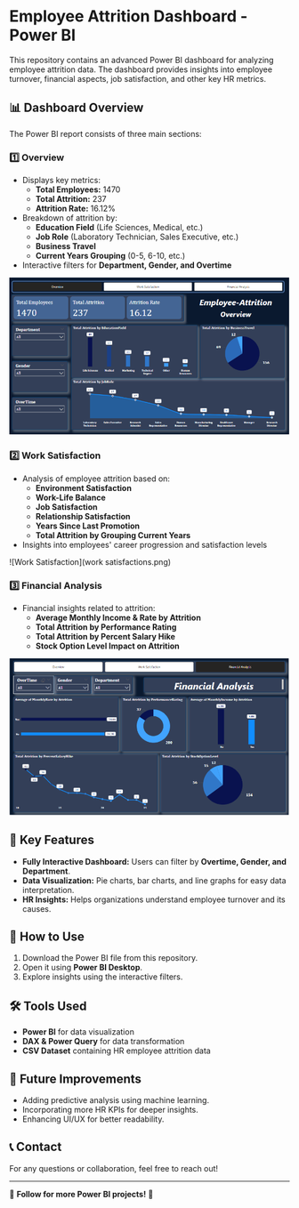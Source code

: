 # Employee Attrition Dashboard - Power BI

This repository contains an advanced Power BI dashboard for analyzing employee attrition data. The dashboard provides insights into employee turnover, financial aspects, job satisfaction, and other key HR metrics.

## 📊 Dashboard Overview
The Power BI report consists of three main sections:

### 1️⃣ Overview
- Displays key metrics:
  - **Total Employees:** 1470
  - **Total Attrition:** 237
  - **Attrition Rate:** 16.12%
- Breakdown of attrition by:
  - **Education Field** (Life Sciences, Medical, etc.)
  - **Job Role** (Laboratory Technician, Sales Executive, etc.)
  - **Business Travel**
  - **Current Years Grouping** (0-5, 6-10, etc.)
- Interactive filters for **Department, Gender, and Overtime**

![Overview](Pictures/Overview.png)

### 2️⃣ Work Satisfaction
- Analysis of employee attrition based on:
  - **Environment Satisfaction**
  - **Work-Life Balance**
  - **Job Satisfaction**
  - **Relationship Satisfaction**
  - **Years Since Last Promotion**
  - **Total Attrition by Grouping Current Years**
- Insights into employees' career progression and satisfaction levels

![Work Satisfaction](work satisfactions.png)

### 3️⃣ Financial Analysis
- Financial insights related to attrition:
  - **Average Monthly Income & Rate by Attrition**
  - **Total Attrition by Performance Rating**
  - **Total Attrition by Percent Salary Hike**
  - **Stock Option Level Impact on Attrition**

![Financial Analysis](Pictures/financial.png)

## 🎯 Key Features
- **Fully Interactive Dashboard:** Users can filter by **Overtime, Gender, and Department**.
- **Data Visualization:** Pie charts, bar charts, and line graphs for easy data interpretation.
- **HR Insights:** Helps organizations understand employee turnover and its causes.

## 🚀 How to Use
1. Download the Power BI file from this repository.
2. Open it using **Power BI Desktop**.
3. Explore insights using the interactive filters.

## 🛠️ Tools Used
- **Power BI** for data visualization
- **DAX & Power Query** for data transformation
- **CSV Dataset** containing HR employee attrition data

## 📌 Future Improvements
- Adding predictive analysis using machine learning.
- Incorporating more HR KPIs for deeper insights.
- Enhancing UI/UX for better readability.

## 📞 Contact
For any questions or collaboration, feel free to reach out!

---

🔗 **Follow for more Power BI projects!** 🚀


